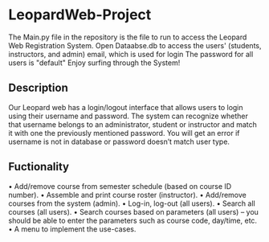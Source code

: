# LeopardWeb-Project

The Main.py file in the repository is the file to run to access the Leopard Web Registration System. 
Open Dataabse.db to access the users' (students, instructors, and admin) email, which is used for login
The password for all users is "default"
Enjoy surfing through the System!



## Description
Our Leopard web has a login/logout interface that allows users to login using their username and password.
The system can recognize whether that username belongs to an administrator, student or instructor and match it with one the previously mentioned password. 
You will get an error if username is not in database or password doesn’t match user type. 

## Fuctionality
•	Add/remove course from semester schedule (based on course ID number).
•	Assemble and print course roster (instructor). 
•	Add/remove courses from the system (admin). 
•	Log-in, log-out (all users).
•	Search all courses (all users).
•	Search courses based on parameters (all users) – you should be able to enter the parameters such as course code, day/time, etc.  
•	A menu to implement the use-cases. 
